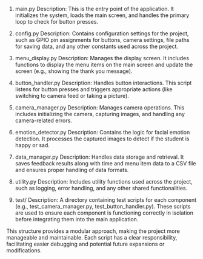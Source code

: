 1. main.py
Description: This is the entry point of the application. It initializes the system, loads the main screen, and handles the primary loop to check for button presses.

2. config.py
Description: Contains configuration settings for the project, such as GPIO pin assignments for buttons, camera settings, file paths for saving data, and any other constants used across the project.

3. menu_display.py
Description: Manages the display screen. It includes functions to display the menu items on the main screen and update the screen (e.g., showing the thank you message).

4. button_handler.py
Description: Handles button interactions. This script listens for button presses and triggers appropriate actions (like switching to camera feed or taking a picture).

5. camera_manager.py
Description: Manages camera operations. This includes initializing the camera, capturing images, and handling any camera-related errors.

6. emotion_detector.py
Description: Contains the logic for facial emotion detection. It processes the captured images to detect if the student is happy or sad.

7. data_manager.py
Description: Handles data storage and retrieval. It saves feedback results along with time and menu item data to a CSV file and ensures proper handling of data formats.

8. utility.py
Description: Includes utility functions used across the project, such as logging, error handling, and any other shared functionalities.

10. test/
Description: A directory containing test scripts for each component (e.g., test_camera_manager.py, test_button_handler.py). These scripts are used to ensure each component is functioning correctly in isolation before integrating them into the main application.

This structure provides a modular approach, making the project more manageable and maintainable. Each script has a clear responsibility, facilitating easier debugging and potential future expansions or modifications.